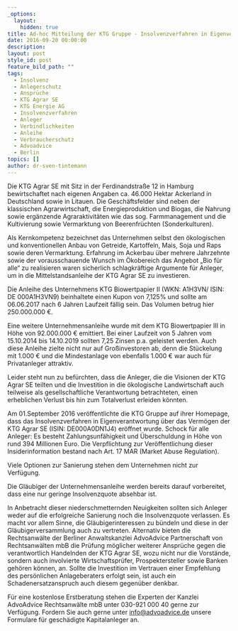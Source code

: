 ```yaml
---
_options:
  layout:
    hidden: true
title: Ad-hoc Mitteilung der KTG Gruppe - Insolvenzverfahren in Eigenverwaltung für die KTG Agrar SE eröffnet
date: 2016-09-20 00:00:00
description:
layout: post
style_id: post
feature_bild_path: ""
tags:
  - Insolvenz
  - Anlegerschutz
  - Ansprüche
  - KTG Agrar SE
  - KTG Energie AG
  - Insolvenzverfahren
  - Anleger
  - Verbindlichkeiten
  - Anleihe
  - Verbraucherschutz
  - Advoadvice
  - Berlin
topics: []
author: dr-sven-tintemann
---
```



Die KTG Agrar SE mit Sitz in der Ferdinandstraße 12 in Hamburg bewirtschaftet nach eigenen Angaben ca. 46.000 Hektar Ackerland in Deutschland sowie in Litauen. Die Geschäftsfelder sind neben der klassischen Agrarwirtschaft, die Energieproduktion und Biogas, die Nahrung sowie ergänzende Agraraktivitäten wie das sog. Farmmanagement und die Kultivierung sowie Vermarktung von Beerenfrüchten (Sonderkulturen).

Als Kernkompetenz bezeichnet das Unternehmen selbst den ökologischen und konventionellen Anbau von Getreide, Kartoffeln, Mais, Soja und Raps sowie deren Vermarktung. Erfahrung im Ackerbau über mehrere Jahrzehnte sowie der vorausschauende Wunsch im Ökobereich das Angebot „Bio für alle“ zu realisieren waren sicherlich schlagkräftige Argumente für Anleger, um in die Mittelstandsanleihe der KTG Agrar SE zu investieren.

Die Anleihe des Unternehmens KTG Biowertpapier II (WKN: A1H3VN/ ISIN: DE 000A1H3VN9) beinhaltete einen Kupon von 7,125% und sollte am 06.06.2017 nach 6 Jahren Laufzeit fällig sein. Das Volumen betrug hier 250.000.000 €.

Eine weitere Unternehmensanleihe wurde mit dem KTG Biowertpapier III in Höhe von 92.000.000 € emittiert. Bei einer Laufzeit von 5 Jahren vom 15.10.2014 bis 14.10.2019 sollten 7,25 Zinsen p.a. geleistet werden. Auch diese Anleihe zielte nicht nur auf Großinvestoren ab, denn die Stückelung mit 1.000 € und die Mindestanlage von ebenfalls 1.000 € war auch für Privatanleger attraktiv.

Leider steht nun zu befürchten, dass die Anleger, die die Visionen der KTG Agrar SE teilten und die Investition in die ökologische Landwirtschaft auch teilweise als gesellschaftliche Verantwortung betrachteten, einen erheblichen Verlust bis hin zum Totalverlust erleiden könnten.

Am 01.September 2016 veröffentlichte die KTG Gruppe auf ihrer Homepage, dass das Insolvenzverfahren in Eigenverantwortung über das Vermögen der KTG Agrar SE (ISIN: DE000A0DN1J4) eröffnet wurde. Schock für alle Anleger: Es besteht Zahlungsunfähigkeit und Überschuldung in Höhe von rund 394 Millionen Euro. Die Verpflichtung zur Veröffentlichung dieser Insiderinformation bestand nach Art. 17 MAR (Market Abuse Regulation).

Viele Optionen zur Sanierung stehen dem Unternehmen nicht zur Verfügung.

Die Gläubiger der Unternehmensanleihe werden bereits darauf vorbereitet, dass eine nur geringe Insolvenzquote absehbar ist.

In Anbetracht dieser niederschmetternden Neuigkeiten sollten sich Anleger weder auf die erfolgreiche Sanierung noch die Insolvenzquote verlassen. Es macht vor allem Sinne, die Gläubigerinteressen zu bündeln und diese in der Gläubigerversammlung auch zu vertreten. Alternativ bieten die Rechtsanwälte der Berliner Anwaltskanzlei AdvoAdvice Partnerschaft von Rechtsanwälten mbB die Prüfung möglicher weiterer Ansprüche gegen die verantwortlich Handelnden der KTG Agrar SE, wozu nicht nur die Vorstände, sondern auch involvierte Wirtschaftsprüfer, Prospektersteller sowie Banken gehören können, an. Sollte die Investition im Vertrauen einer Empfehlung des persönlichen Anlageberaters erfolgt sein, ist auch ein Schadenersatzanspruch auch diesem gegenüber denkbar.

Für eine kostenlose Erstberatung stehen die Experten der Kanzlei AdvoAdvice Rechtsanwälte mbB unter 030-921 000 40 gerne zur Verfügung. Fordern Sie auch gerne unter [&#105;&#110;&#102;&#111;&#064;&#097;&#100;&#118;&#111;&#097;&#100;&#118;&#105;&#099;&#101;&#046;&#100;&#101;](&#109;&#097;&#105;&#108;&#116;&#111;:&#105;&#110;&#102;&#111;&#064;&#097;&#100;&#118;&#111;&#097;&#100;&#118;&#105;&#099;&#101;&#046;&#100;&#101;) unsere Formulare für geschädigte Kapitalanleger an.